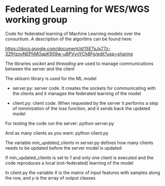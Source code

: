 # Federated Learning for WES/WGS working group

Code for federated learning of Machine Learning models over the consurtium. A description of the algoritms can be found here:

https://docs.google.com/document/d/1SETsJs77z-32fHzovNEPhMOapK959w-u8PVynYCh8Fg/edit?usp=sharing

The libraries *socket* and *threading* are used to manage communications between the server and the client

The *sklearn* library is used for the ML model

* server.py: server code. It creates the sockets for communicating with the clients and it manages the federated learning of the model

* client.py: client code. When requested by the server it performs a step of minimization of the loss function, and it sends back the updated model

For testing the code run the server:
python server.py

And as many clients as you want:
python client.py

The variable *min_updated_clients* in server.py defines how many clients needs to be updated before the server model is updated

If min_updated_clients is set to 1 and only one client is executed and the code reproduces a local (not-federated) learning of the model

In client.py the variable *X* is the matrix of input features with samples along the row, and *y* is the array of output classes



